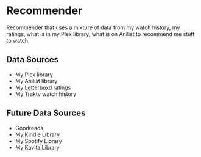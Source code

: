 # Recommender

Recommender that uses a mixture of data from my watch history, my ratings, what is in my Plex library, what is on Anilist to recommend me stuff to watch.

## Data Sources

 - My Plex library
 - My Anilist library
 - My Letterboxd ratings
 - My Traktv watch history

## Future Data Sources

 - Goodreads
 - My Kindle Library
 - My Spotify Library
 - My Kavita Library


